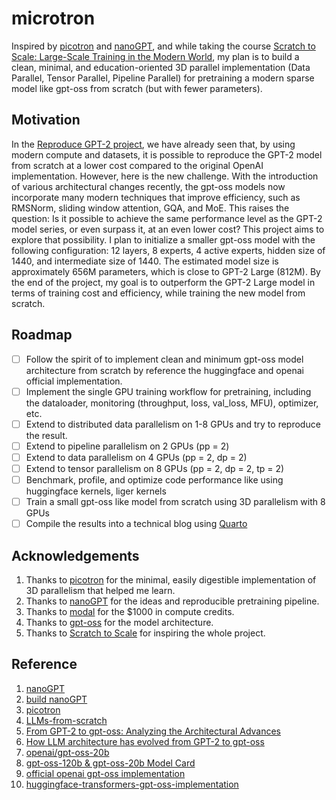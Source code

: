 # microtron

Inspired by [picotron](https://github.com/huggingface/picotron) and [nanoGPT](https://github.com/karpathy/nanoGPT), and while taking the course [Scratch to Scale: Large-Scale Training in the Modern World](https://maven.com/walk-with-code/scratch-to-scale), my plan is to build a clean, minimal, and education-oriented 3D parallel implementation (Data Parallel, Tensor Parallel, Pipeline Parallel) for pretraining a modern sparse model like gpt-oss from scratch (but with fewer parameters).

## Motivation

In the [Reproduce GPT-2 project](https://www.youtube.com/watch?v=l8pRSuU81PU), we have already seen that, by using modern compute and datasets, it is possible to reproduce the GPT-2 model from scratch at a lower cost compared to the original OpenAI implementation. However, here is the new challenge. With the introduction of various architectural changes recently, the gpt-oss models now incorporate many modern techniques that improve efficiency, such as RMSNorm, sliding window attention, GQA, and MoE. This raises the question: Is it possible to achieve the same performance level as the GPT-2 model series, or even surpass it, at an even lower cost?
This project aims to explore that possibility. I plan to initialize a smaller gpt-oss model with the following configuration: 12 layers, 8 experts, 4 active experts, hidden size of 1440, and intermediate size of 1440. The estimated model size is approximately 656M parameters, which is close to GPT-2 Large (812M).
By the end of the project, my goal is to outperform the GPT-2 Large model in terms of training cost and efficiency, while training the new model from scratch.


## Roadmap

* [ ] Follow the spirit of to implement clean and minimum gpt-oss model architecture from scratch by reference the huggingface and openai official implementation.
* [ ] Implement the single GPU training workflow for pretraining, including the dataloader, monitoring (throughput, loss, val\_loss, MFU), optimizer, etc.
* [ ] Extend to distributed data parallelism on 1-8 GPUs and try to reproduce the result.
* [ ] Extend to pipeline parallelism on 2 GPUs (pp = 2)
* [ ] Extend to data parallelism on 4 GPUs (pp = 2, dp = 2)
* [ ] Extend to tensor parallelism on 8 GPUs (pp = 2, dp = 2, tp = 2)
* [ ] Benchmark, profile, and optimize code performance like using huggingface kernels, liger kernels
* [ ] Train a small gpt-oss like model from scratch using 3D parallelism with 8 GPUs
* [ ] Compile the results into a technical blog using [Quarto](https://quarto.org/)

## Acknowledgements

1. Thanks to [picotron](https://github.com/huggingface/picotron) for the minimal, easily digestible implementation of 3D parallelism that helped me learn.
2. Thanks to [nanoGPT](https://github.com/karpathy/nanoGPT) for the ideas and reproducible pretraining pipeline.
3. Thanks to [modal](https://modal.com/) for the $1000 in compute credits.
4. Thanks to [gpt-oss](https://arxiv.org/abs/2508.10925) for the model architecture.
5. Thanks to [Scratch to Scale](https://maven.com/walk-with-code/scratch-to-scale) for inspiring the whole project.

## Reference

1. [nanoGPT](https://github.com/karpathy/nanoGPT)
2. [build nanoGPT](https://github.com/karpathy/build-nanogpt)
3. [picotron](https://github.com/huggingface/picotron)
4. [LLMs-from-scratch](https://github.com/rasbt/LLMs-from-scratch)
5. [From GPT-2 to gpt-oss: Analyzing the Architectural Advances](https://sebastianraschka.com/blog/2025/from-gpt-2-to-gpt-oss.html)
6. [How LLM architecture has evolved from GPT-2 to gpt-oss](https://modal.com/blog/gpt-oss-arch)
7. [openai/gpt-oss-20b](https://huggingface.co/openai/gpt-oss-20b)
8. [gpt-oss-120b & gpt-oss-20b Model Card](https://arxiv.org/abs/2508.10925)
9. [official openai gpt-oss implementation](https://github.com/openai/gpt-oss)
10. [huggingface-transformers-gpt-oss-implementation](https://github.com/huggingface/transformers/blob/main/src/transformers/models/gpt_oss/modeling_gpt_oss.py)